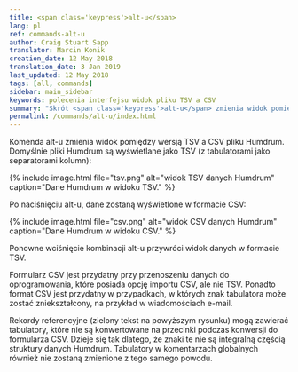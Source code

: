 ```yaml
---
title: <span class='keypress'>alt-u</span>
lang: pl
ref: commands-alt-u
author: Craig Stuart Sapp
translator: Marcin Konik
creation_date: 12 May 2018
translation_date: 3 Jan 2019
last_updated: 12 May 2018
tags: [all, commands]
sidebar: main_sidebar
keywords: polecenia interfejsu widok pliku TSV a CSV
summary: "Skrót <span class='keypress'>alt-u</span> zmienia widok pomiędzy wersją TSV a CSV pliku Humdrum."
permalink: /commands/alt-u/index.html
---
```


Komenda <span class="keypress">alt-u</span> zmienia widok pomiędzy
wersją TSV a CSV pliku Humdrum. Domyślnie pliki Humdrum są wyświetlane
jako TSV (z tabulatorami jako separatorami kolumn):

{% include image.html
	file="tsv.png"
	alt="widok TSV danych Humdrum"
	caption="Dane Humdrum w widoku TSV."
%}

Po naciśnięciu <span class="keypress">alt-u</span>, dane zostaną
wyświetlone w formacie CSV:

{% include image.html
	file="csv.png"
	alt="widok CSV danych Humdrum"
	caption="Dane Humdrum w widoku CSV."
%}

Ponowne wciśnięcie kombinacji <span class="keypress">alt-u</span> przywróci
widok danych w formacie TSV.

Formularz CSV jest przydatny przy przenoszeniu danych do oprogramowania, które posiada
opcję importu CSV, ale nie TSV. Ponadto format CSV jest przydatny w przypadkach, w których
znak tabulatora może zostać zniekształcony, na przykład w wiadomościach e-mail.

Rekordy referencyjne (zielony tekst na powyższym rysunku) mogą zawierać tabulatory,
które nie są konwertowane na przecinki podczas konwersji do formularza CSV.
Dzieje się tak dlatego, że znaki te nie są integralną częścią struktury danych Humdrum.
Tabulatory w komentarzach globalnych również nie zostaną zmienione z tego samego powodu.
